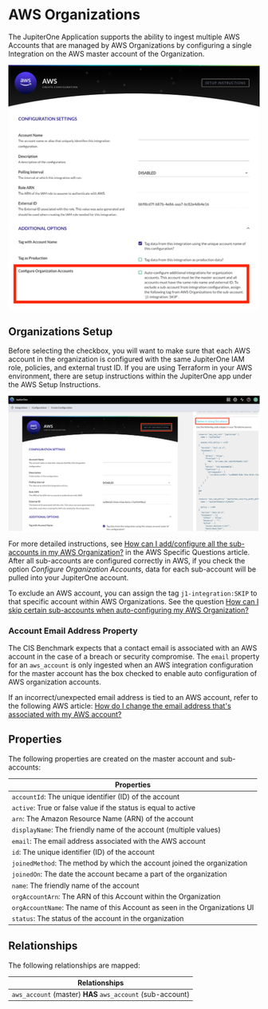 # AWS Organizations

The JupiterOne Application supports the ability to ingest multiple AWS Accounts that are managed by AWS Organizations by configuring a single Integration on the AWS master account of the Organization. 

![aws-organizations-configure-checkbox](../../assets/aws-organizations-configure-checkbox.png)

## Organizations Setup

Before selecting the checkbox, you will want to make sure that each AWS account in the organization is configured with the same JupiterOne IAM role, policies, and external trust ID. If you are using Terraform in your AWS environment, there are setup instructions within the JupiterOne app under the AWS Setup Instructions. 

![aws-organizations-terraform-setup](../../assets/aws-organizations-terraform-setup.png)

For more detailed instructions, see [How can I add/configure all the sub-accounts in my AWS Organization?](./faqs-aws.md) 
in the AWS Specific Questions article. After all sub-accounts are configured correctly in AWS, if you check the option *Configure Organization Accounts*, data for each sub-account will be pulled into your JupiterOne account. 

To exclude an AWS account, you can assign the tag `j1-integration:SKIP` to that specific account within AWS Organizations. See the question [How can I skip certain sub-accounts when auto-configuring my AWS Organization?](./faqs-aws.md) 

### Account Email Address Property 

The CIS Benchmark expects that a contact email is associated with an AWS account in the case of a breach or security compromise. The `email` property for an `aws_account` is only ingested when an AWS integration configuration for the master account has the box checked to enable auto configuration of AWS organization accounts. 

If an incorrect/unexpected email address is tied to an AWS account, refer to the following AWS article: 
[How do I change the email address that's associated with my AWS account?](https://aws.amazon.com/premiumsupport/knowledge-center/change-email-address/)

## Properties 

The following properties are created on the master account and sub-accounts:

| Properties                               |
| ---------------------------------------- |
| `accountId`: The unique identifier (ID) of the account |
| `active`: True or false value if the status is equal to active |
| `arn`: The Amazon Resource Name (ARN) of the account |
| `displayName`: The friendly name of the account (multiple values) |
| `email`: The email address associated with the AWS account |
| `id`: The unique identifier (ID) of the account |
| `joinedMethod`: The method by which the account joined the organization |
| `joinedOn`: The date the account became a part of the organization |
| `name`: The friendly name of the account |
| `orgAccountArn`: The ARN of this Account within the Organization |
| `orgAccountName`: The name of this Account as seen in the Organizations UI |
| `status`: The status of the account in the organization |

## Relationships 

The following relationships are mapped:

| Relationships                            |
| ---------------------------------------- |
| `aws_account` (master) **HAS** `aws_account` (sub-account) |
